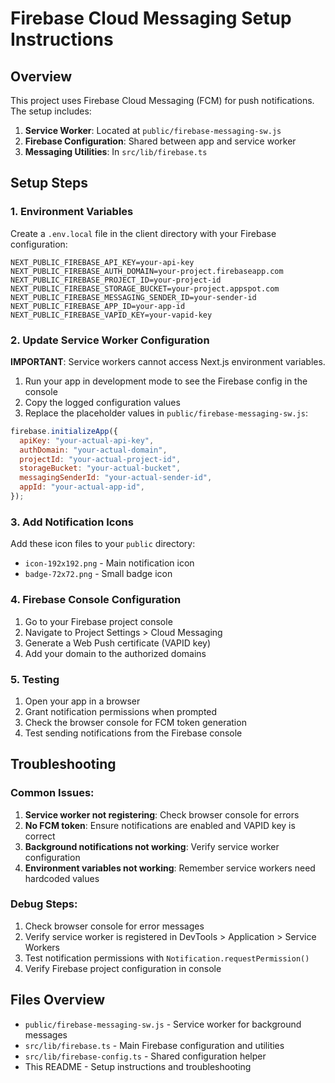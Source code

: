 # Firebase Cloud Messaging Setup Instructions

## Overview
This project uses Firebase Cloud Messaging (FCM) for push notifications. The setup includes:

1. **Service Worker**: Located at `public/firebase-messaging-sw.js`
2. **Firebase Configuration**: Shared between app and service worker
3. **Messaging Utilities**: In `src/lib/firebase.ts`

## Setup Steps

### 1. Environment Variables
Create a `.env.local` file in the client directory with your Firebase configuration:

```env
NEXT_PUBLIC_FIREBASE_API_KEY=your-api-key
NEXT_PUBLIC_FIREBASE_AUTH_DOMAIN=your-project.firebaseapp.com
NEXT_PUBLIC_FIREBASE_PROJECT_ID=your-project-id
NEXT_PUBLIC_FIREBASE_STORAGE_BUCKET=your-project.appspot.com
NEXT_PUBLIC_FIREBASE_MESSAGING_SENDER_ID=your-sender-id
NEXT_PUBLIC_FIREBASE_APP_ID=your-app-id
NEXT_PUBLIC_FIREBASE_VAPID_KEY=your-vapid-key
```

### 2. Update Service Worker Configuration
**IMPORTANT**: Service workers cannot access Next.js environment variables.

1. Run your app in development mode to see the Firebase config in the console
2. Copy the logged configuration values
3. Replace the placeholder values in `public/firebase-messaging-sw.js`:

```javascript
firebase.initializeApp({
  apiKey: "your-actual-api-key",
  authDomain: "your-actual-domain",
  projectId: "your-actual-project-id",
  storageBucket: "your-actual-bucket",
  messagingSenderId: "your-actual-sender-id",
  appId: "your-actual-app-id",
});
```

### 3. Add Notification Icons
Add these icon files to your `public` directory:
- `icon-192x192.png` - Main notification icon
- `badge-72x72.png` - Small badge icon

### 4. Firebase Console Configuration
1. Go to your Firebase project console
2. Navigate to Project Settings > Cloud Messaging
3. Generate a Web Push certificate (VAPID key)
4. Add your domain to the authorized domains

### 5. Testing
1. Open your app in a browser
2. Grant notification permissions when prompted
3. Check the browser console for FCM token generation
4. Test sending notifications from the Firebase console

## Troubleshooting

### Common Issues:
1. **Service worker not registering**: Check browser console for errors
2. **No FCM token**: Ensure notifications are enabled and VAPID key is correct
3. **Background notifications not working**: Verify service worker configuration
4. **Environment variables not working**: Remember service workers need hardcoded values

### Debug Steps:
1. Check browser console for error messages
2. Verify service worker is registered in DevTools > Application > Service Workers
3. Test notification permissions with `Notification.requestPermission()`
4. Verify Firebase project configuration in console

## Files Overview

- `public/firebase-messaging-sw.js` - Service worker for background messages
- `src/lib/firebase.ts` - Main Firebase configuration and utilities
- `src/lib/firebase-config.ts` - Shared configuration helper
- This README - Setup instructions and troubleshooting
